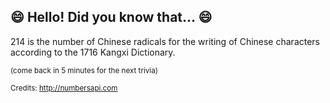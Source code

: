 ## :smile: Hello! Did you know that... :smile:
214 is the number of Chinese radicals for the writing of Chinese characters according to the 1716 Kangxi Dictionary.

<sup>(come back in 5 minutes for the next trivia)</sup>


<sup>Credits: http://numbersapi.com</sup>
